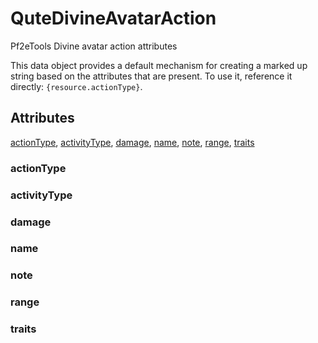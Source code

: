 # QuteDivineAvatarAction

Pf2eTools Divine avatar action attributes

This data object provides a default mechanism for creating a marked up string based on the attributes that are present. To use it, reference it directly: `{resource.actionType}`.

## Attributes

[actionType](#actiontype), [activityType](#activitytype), [damage](#damage), [name](#name), [note](#note), [range](#range), [traits](#traits)


### actionType


### activityType


### damage


### name


### note


### range


### traits
